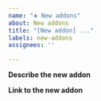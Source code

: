 ```yaml
---
name: "➕ New addons"
about: New addons
title: "[New addon] ..."
labels: new-addons
assignees: ''

---
```


**Describe the new addon**

<!-- A description of the new addon. -->

**Link to the new addon**

<!-- Add a link to the new addon here. -->
